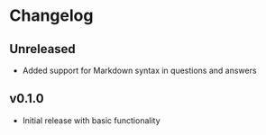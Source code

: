 # Changelog

## Unreleased

* Added support for Markdown syntax in questions and answers

## v0.1.0

* Initial release with basic functionality
